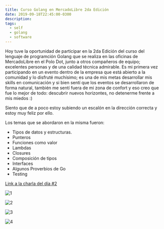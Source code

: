 ```yaml
---
title: Curso Golang en MercadoLibre 2da Edición
date: 2019-09-18T22:45:00-0300
description:
tags:
  - self
  - golang
  - software
---
```



Hoy tuve la oportunidad de participar en la 2da Edición del curso del lenguaje
de programción Golang que se realiza en las oficinas de MercadoLibre en el Polo
Dot, junto a otros compañeros de equipo; excelentes personas y de una calidad
técnica admirable. Es mi primera vez participando en un evento dentro de la
empresa que está abierto a la comunidad y lo disfruté muchísimo; es una de mis
metas desarrollar mis skills en comunicación y si bien sentí que los eventos se
desarrollaron de forma natural, también me sentí fuera de mi zona de confort y
eso creo que fue lo mejor de todo: descubrir nuevos horizontes, no detenerme
frente a mis miedos :)

Siento que de a poco estoy subiendo un escalón en la dirección correcta y estoy
muy feliz por ello.

Los temas que se abordaron en la misma fueron:

* Tipos de datos y estructuras.
* Punteros
* Funciones como valor
* Lambdas
* Closures
* Composición de tipos
* Interfaces
* Algunos Proverbios de Go
* Testing

[Link a la charla del día #2](https://go-talks.appspot.com/github.com/mercadolibre/golang-tutorial-public/go-talks/public_workshop_2019_spring/go-day2.slide#1)

![1](1.jpeg)

![2](2.jpeg)

![3](3.jpeg)

![4](4.jpeg)
